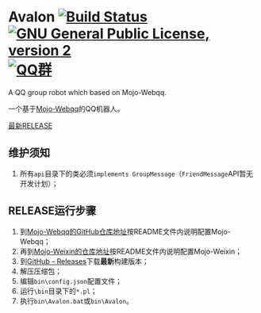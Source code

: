 # Avalon [![Build Status](https://travis-ci.org/Ray-Eldath/Avalon.svg?branch=master)](https://travis-ci.org/Ray-Eldath/Avalon)[![GNU General Public License, version 2](https://img.shields.io/badge/license-GNU%202.0-yellow.svg)](https://www.gnu.org/licenses/gpl-2.0.html)[![QQ群](https://img.shields.io/badge/QQ%E7%BE%A4-ProgramLeague-blue.svg)](https://jq.qq.com/?_wv=1027&k=46GveNI)
A QQ group robot which based on Mojo-Webqq.

一个基于[Mojo-Webqq](https://github.com/sjdy521/Mojo-Webqq)的QQ机器人。

[最新RELEASE](https://github.com/Ray-Eldath/Avalon/releases/latest)
## 维护须知

1. 所有```api```目录下的类必须```implements GroupMessage```（``FriendMessage``API暂无开发计划）；

## RELEASE运行步骤
1. 到[Mojo-Webqq的GitHub仓库地址](https://github.com/sjdy521/Mojo-Webqq)按README文件内说明配置Mojo-Webqq；
2. 再到[Mojo-Weixin的仓库地址](https://github.com/sjdy521/Mojo-Weixin)按README文件内说明配置Mojo-Weixin；
3. 到[GitHub - Releases](https://github.com/Ray-Eldath/Avalon/releases)下载**最新**构建版本；
4. 解压压缩包；
5. 编辑`bin\config.json`配置文件；
6. 运行``\bin``目录下的```*.pl```；
7. 执行`bin\Avalon.bat`或`bin\Avalon`。